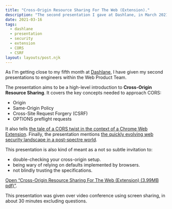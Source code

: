 ```yaml
---
title: "Cross-Origin Resource Sharing For The Web (Extension)."
description: "The second presentation I gave at Dashlane, in March 2021. A short introduction to Cross-Origin Resource Sharing (CORS), covering Origin, Same-Origin Policy, Cross-Site Request Forgery (CSRF), and a CORS twist with a Chrome Web Extension."
date: 2021-03-16
tags:
  - dashlane
  - presentation
  - security
  - extension
  - CORS
  - CSRF
layout: layouts/post.njk
---
```


As I'm getting close to my fifth month at [Dashlane](https://www.dashlane.com), I have given my second presentations to engineers within the Web Product Team.

The presentation aims to be a high-level introduction to **Cross-Origin Resource Sharing**.
It covers the key concepts needed to approach CORS:
- Origin
- Same-Origin Policy
- Cross-Site Request Forgery (CSRF)
- OPTIONS preflight requests

It also tells [the tale of a CORS twist in the context of a Chrome Web Extension](https://twitter.com/tpillard/status/1349669957764861952).
Finally, the presentation mentions [the quickly evolving web security landscape in a post-spectre world](https://w3c.github.io/webappsec-post-spectre-webdev/).

This presentation is also kind of meant as a not so subtle invitation to:
- double-checking your cross-origin setup.
- being wary of relying on defaults implemented by browsers.
- not blindly trusting the specifications.

[Open “Cross-Origin Resource Sharing For The Web (Extension) (3.99MB pdf)”](/public/timtechblog-dashlane-presentation-cross-origin-resource-sharing-march-2021.pdf).

This presentation was given over video conference using screen sharing, in about 30 minutes excluding questions.
